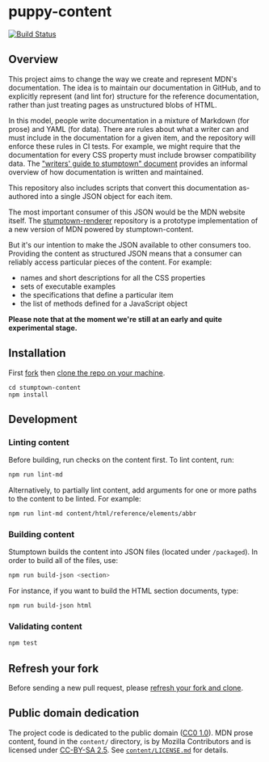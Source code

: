 # puppy-content

[![Build Status](https://travis-ci.org/mdn/stumptown-content.svg?branch=master)](https://travis-ci.org/mdn/stumptown-content)

## Overview

This project aims to change the way we create and represent MDN's documentation. The idea is to maintain our documentation in GitHub, and to explicitly represent (and lint for) structure for the reference documentation, rather than just treating pages as unstructured blobs of HTML.

In this model, people write documentation in a mixture of Markdown (for prose) and YAML (for data). There are rules about what a writer can and must include in the documentation for a given item, and the repository will enforce these rules in CI tests. For example, we might require that the documentation for every CSS property must include browser compatibility data. The ["writers' guide to stumptown" document](https://github.com/mdn/stumptown-content/blob/master/project-docs/stumptown-writers-guide.md) provides an informal overview of how documentation is written and maintained.

This repository also includes scripts that convert this documentation as-authored into a single JSON object for each item.

The most important consumer of this JSON would be the MDN website itself. The [stumptown-renderer](https://github.com/mdn/stumptown-renderer) repository is a prototype implementation of a new version of MDN powered by stumptown-content.

But it's our intention to make the JSON available to other consumers too. Providing the content as structured JSON means that a consumer can reliably access particular pieces of the content. For example:

- names and short descriptions for all the CSS properties
- sets of executable examples
- the specifications that define a particular item
- the list of methods defined for a JavaScript object

**Please note that at the moment we're still at an early and quite experimental stage.**

## Installation

First [fork](https://help.github.com/en/articles/fork-a-repo) then [clone the repo on your machine](https://help.github.com/en/articles/cloning-a-repository-from-github).

```
cd stumptown-content
npm install
```

## Development

### Linting content

Before building, run checks on the content first. To lint content, run:

```sh
npm run lint-md
```

Alternatively, to partially lint content, add arguments for one or more paths to the content to be linted. For example:

```sh
npm run lint-md content/html/reference/elements/abbr
```

### Building content

Stumptown builds the content into JSON files (located under `/packaged`). In order to build all of the files, use:

```sh
npm run build-json <section>
```

For instance, if you want to build the HTML section documents, type:

```sh
npm run build-json html
```

### Validating content

```sh
npm test
```

## Refresh your fork

Before sending a new pull request, please [refresh your fork and clone](https://help.github.com/en/articles/syncing-a-fork).

## Public domain dedication

The project code is dedicated to the public domain ([CC0 1.0](https://creativecommons.org/publicdomain/zero/1.0/)). MDN prose content, found in the `content/` directory, is by Mozilla Contributors and is licensed under [CC-BY-SA 2.5](http://creativecommons.org/licenses/by-sa/2.5/). See [`content/LICENSE.md`](https://github.com/mdn/stumptown-content/blob/master/content/LICENSE.md) for details.
